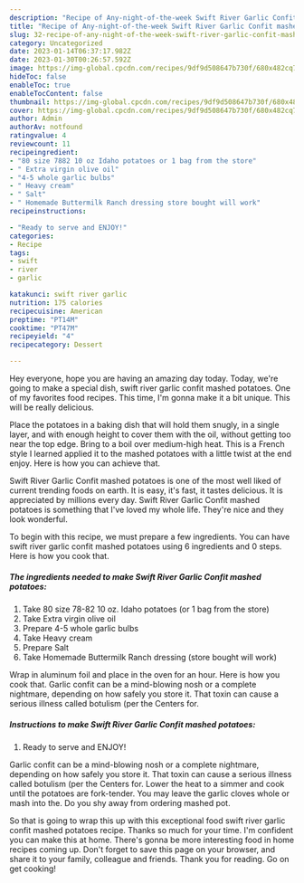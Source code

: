 ```yaml
---
description: "Recipe of Any-night-of-the-week Swift River Garlic Confit mashed potatoes"
title: "Recipe of Any-night-of-the-week Swift River Garlic Confit mashed potatoes"
slug: 32-recipe-of-any-night-of-the-week-swift-river-garlic-confit-mashed-potatoes
category: Uncategorized
date: 2023-01-14T06:37:17.982Z
date: 2023-01-30T00:26:57.592Z
image: https://img-global.cpcdn.com/recipes/9df9d508647b730f/680x482cq70/swift-river-garlic-confit-mashed-potatoes-recipe-main-photo.jpg
hideToc: false
enableToc: true
enableTocContent: false
thumbnail: https://img-global.cpcdn.com/recipes/9df9d508647b730f/680x482cq70/swift-river-garlic-confit-mashed-potatoes-recipe-main-photo.jpg
cover: https://img-global.cpcdn.com/recipes/9df9d508647b730f/680x482cq70/swift-river-garlic-confit-mashed-potatoes-recipe-main-photo.jpg
author: Admin
authorAv: notfound
ratingvalue: 4
reviewcount: 11
recipeingredient:
- "80 size 7882 10 oz Idaho potatoes or 1 bag from the store"
- " Extra virgin olive oil"
- "4-5 whole garlic bulbs"
- " Heavy cream"
- " Salt"
- " Homemade Buttermilk Ranch dressing store bought will work"
recipeinstructions:

- "Ready to serve and ENJOY!"
categories:
- Recipe
tags:
- swift
- river
- garlic

katakunci: swift river garlic 
nutrition: 175 calories
recipecuisine: American
preptime: "PT14M"
cooktime: "PT47M"
recipeyield: "4"
recipecategory: Dessert

---
```



Hey everyone, hope you are having an amazing day today. Today, we're going to make a special dish, swift river garlic confit mashed potatoes. One of my favorites food recipes. This time, I'm gonna make it a bit unique. This will be really delicious.

Place the potatoes in a baking dish that will hold them snugly, in a single layer, and with enough height to cover them with the oil, without getting too near the top edge. Bring to a boil over medium-high heat. This is a French style I learned applied it to the mashed potatoes with a little twist at the end enjoy. Here is how you can achieve that.

Swift River Garlic Confit mashed potatoes is one of the most well liked of current trending foods on earth. It is easy, it's fast, it tastes delicious. It is appreciated by millions every day. Swift River Garlic Confit mashed potatoes is something that I've loved my whole life. They're nice and they look wonderful.


To begin with this recipe, we must prepare a few ingredients. You can have swift river garlic confit mashed potatoes using 6 ingredients and 0 steps. Here is how you cook that.

<!--inarticleads1-->

##### The ingredients needed to make Swift River Garlic Confit mashed potatoes:

1. Take 80 size 78-82 10 oz. Idaho potatoes (or 1 bag from the store)
1. Take  Extra virgin olive oil
1. Prepare 4-5 whole garlic bulbs
1. Take  Heavy cream
1. Prepare  Salt
1. Take  Homemade Buttermilk Ranch dressing (store bought will work)


Wrap in aluminum foil and place in the oven for an hour. Here is how you cook that. Garlic confit can be a mind-blowing nosh or a complete nightmare, depending on how safely you store it. That toxin can cause a serious illness called botulism (per the Centers for. 

<!--inarticleads2-->

##### Instructions to make Swift River Garlic Confit mashed potatoes:


1. Ready to serve and ENJOY!

Garlic confit can be a mind-blowing nosh or a complete nightmare, depending on how safely you store it. That toxin can cause a serious illness called botulism (per the Centers for. Lower the heat to a simmer and cook until the potatoes are fork-tender. You may leave the garlic cloves whole or mash into the. Do you shy away from ordering mashed pot. 

So that is going to wrap this up with this exceptional food swift river garlic confit mashed potatoes recipe. Thanks so much for your time. I'm confident you can make this at home. There's gonna be more interesting food in home recipes coming up. Don't forget to save this page on your browser, and share it to your family, colleague and friends. Thank you for reading. Go on get cooking!
